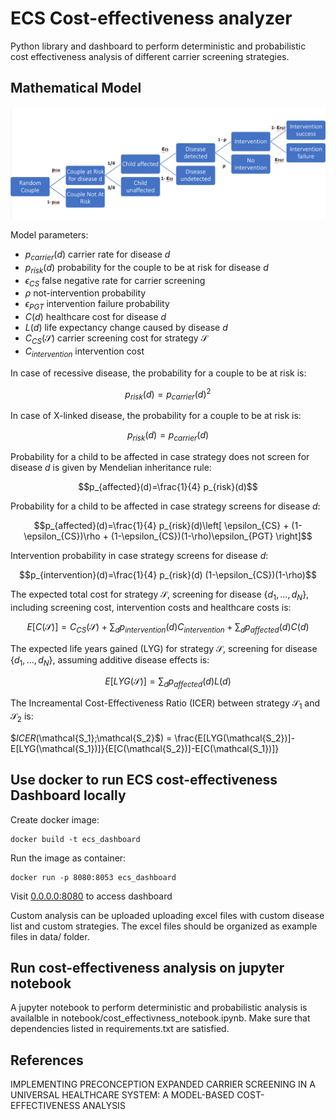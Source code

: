 # ECS Cost-effectiveness analyzer
Python library and dashboard to perform deterministic and probabilistic cost effectiveness analysis of
different carrier screening strategies.

## Mathematical Model


![plot](./resources/ecs.png)

Model parameters:

- $p_{carrier}(d)$ carrier rate for disease $d$
- $p_{risk}(d)$ probability for the couple to be at risk for disease $d$
- $\epsilon_{CS}$ false negative rate for carrier screening
- $\rho$ not-intervention probability
- $\epsilon_{PGT}$ intervention failure probability
- $C(d)$ healthcare cost for disease $d$
- $L(d)$ life expectancy change caused by disease $d$ 
- $C_{CS}(\mathcal{S})$ carrier screening cost for strategy $\mathcal{S}$
- $C_{intervention}$ intervention cost

In case of recessive disease, the probability for a couple to be at risk is:

$$p_{risk}(d) = p_{carrier}(d)^2$$

In case of X-linked disease, the probability for a couple to be at risk is:

$$p_{risk}(d) = p_{carrier}(d)$$

Probability for a child to be affected in case strategy does not screen for disease $d$ is given by Mendelian inheritance rule:

$$p_{affected}(d)=\frac{1}{4} p_{risk}(d)$$

Probability for a child to be affected in case strategy screens for disease $d$:

$$p_{affected}(d)=\frac{1}{4} p_{risk}(d)\left[ \epsilon_{CS} + (1-\epsilon_{CS})\rho + (1-\epsilon_{CS})(1-\rho)\epsilon_{PGT}  \right]$$

Intervention probability in case strategy screens for disease $d$:

$$p_{intervention}(d)=\frac{1}{4} p_{risk}(d) (1-\epsilon_{CS})(1-\rho)$$


The expected total cost for strategy $\mathcal{S}$, screening for disease $\{d_1,...,d_N\}$, including screening cost, 
intervention costs and healthcare costs is:

$$E[C(\mathcal{S})] = C_{CS}(\mathcal{S}) + \sum_d p_{intervention}(d) C_{intervention} + \sum_d p_{affected}(d) C(d)$$

The expected life years gained (LYG) for strategy $\mathcal{S}$, screening for disease $\{d_1,...,d_N\}$, assuming additive disease effects is:

$$E[LYG(\mathcal{S})] = \sum_d p_{affected}(d) L(d)$$

The Increamental Cost-Effectiveness Ratio (ICER) between strategy $\mathcal{S_1}$ and $\mathcal{S_2}$ is:

$$ICER($\mathcal{S_1}$;$\mathcal{S_2}$) = \frac{E[LYG(\mathcal{S_2})]-E[LYG(\mathcal{S_1})]}{E[C(\mathcal{S_2})]-E[C(\mathcal{S_1})]}

## Use docker to run ECS cost-effectiveness Dashboard locally 

Create docker image:

    docker build -t ecs_dashboard

Run the image as container:

    docker run -p 8080:8053 ecs_dashboard

Visit [0.0.0.0:8080](http://0.0.0.0:8080/) to access dashboard

Custom analysis can be uploaded uploading excel files with custom disease list and custom strategies.
The excel files should be organized as example files in data/ folder.

## Run cost-effectiveness analysis on jupyter notebook

A jupyter notebook to perform deterministic and probabilistic analysis is availalble in 
notebook/cost_effectivness_notebook.ipynb. Make sure that dependencies listed in requirements.txt are satisfied.


## References

IMPLEMENTING PRECONCEPTION EXPANDED CARRIER SCREENING IN A UNIVERSAL HEALTHCARE SYSTEM: A MODEL-BASED COST-EFFECTIVENESS ANALYSIS 


